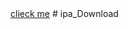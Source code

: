 <html>
 <a href = "itms-services://?action=download-manifest&url=https://raw.githubusercontent.com/xiangge1022/ipa_Download/master/out.plist"> clieck me</a>
</html>  # ipa_Download
